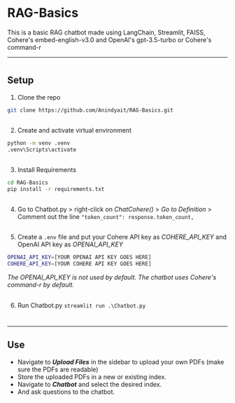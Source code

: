 # RAG-Basics
 
This is a basic RAG chatbot made using LangChain, Streamlit, FAISS, Cohere's embed-english-v3.0 and OpenAI's gpt-3.5-turbo or Cohere's command-r

---
#
## Setup
1.  Clone the repo

 ```sh
 git clone https://github.com/Anindyait/RAG-Basics.git
 ```
##
2. Create and activate virtual environment
```sh
python -m venv .venv
.venv\Scripts\activate
```
##
 3. Install Requirements

 ```sh
 cd RAG-Basics
pip install -r requirements.txt
```
##
4. Go to Chatbot.py > right-click on *ChatCohere()* > *Go to Definition* >  Comment out the line ```"token_count": response.token_count,``` 
##

5. Create a ```.env``` file and put your Cohere API key as *COHERE_API_KEY* and OpenAI API key as *OPENAI_API_KEY*

```sh
OPENAI_API_KEY=[YOUR OPENAI API KEY GOES HERE]
COHERE_API_KEY=[YOUR COHERE API KEY GOES HERE]
```
*The OPENAI_API_KEY is not used by default. The chatbot uses Cohere's command-r by default.*

##
6. Run Chatbot.py
```streamlit run .\Chatbot.py```

#
---
## Use

- Navigate to ***Upload Files*** in the sidebar to upload your own PDFs (make sure the PDFs are readable)
- Store the uploaded PDFs in a new or existing index.
- Navigate to ***Chatbot*** and select the desired index.
- And ask questions to the chatbot.
